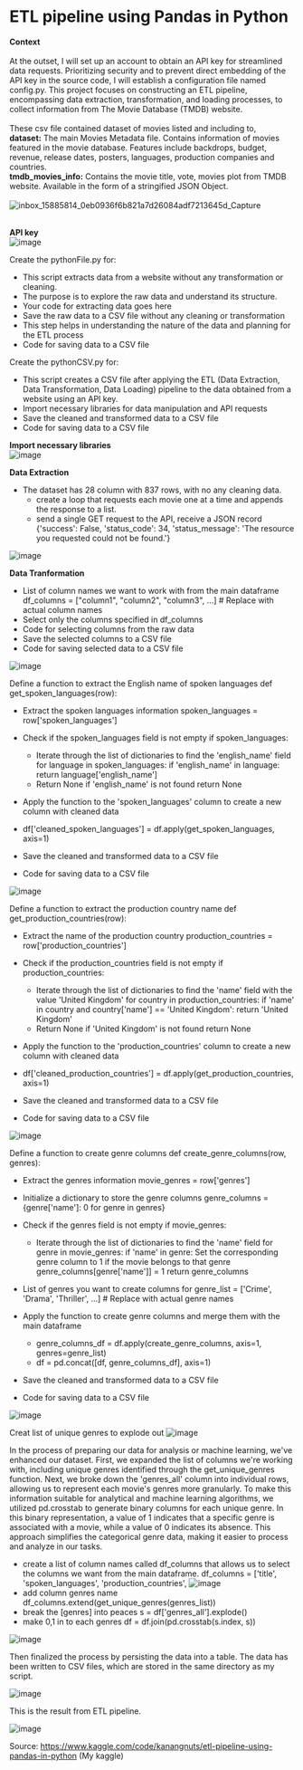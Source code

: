 # ETL pipeline using Pandas in Python

<b>Context</b><br><br>
At the outset, I will set up an account to obtain an API key for streamlined data requests. Prioritizing security and to prevent direct embedding of the API key in the source code, I will establish a configuration file named config.py. This project focuses on constructing an ETL pipeline, encompassing data extraction, transformation, and loading processes, to collect information from The Movie Database (TMDB) website.
<br><br>
These csv file contained dataset of movies listed and including to, <br>
<b>dataset:</b> The main Movies Metadata file. Contains information of movies featured in the movie database. Features include backdrops, budget, revenue, release dates, posters, languages, production companies and countries.<br>
<b>tmdb_movies_info:</b> Contains the movie title, vote, movies plot from TMDB website. Available in the form of a stringified JSON Object.
<br><br>
![inbox_15885814_0eb0936f6b821a7d26084adf7213645d_Capture](https://github.com/Kanangnut/ETL-pipeline-using-Pandas-in-Python/assets/130201193/ccdf51a9-b89d-4a92-8a8d-7d51706eb2dc)
<br><br>

<b>API key</b><br>
![image](https://github.com/Kanangnut/ETL-pipeline-using-Pandas-in-Python/assets/130201193/8bcff468-0d7c-4680-b9a9-35f10dc72b49)

Create the pythonFile.py for:
 - This script extracts data from a website without any transformation or cleaning.
 - The purpose is to explore the raw data and understand its structure.
 - Your code for extracting data goes here
 - Save the raw data to a CSV file without any cleaning or transformation
 - This step helps in understanding the nature of the data and planning for the ETL process
 - Code for saving data to a CSV file

Create the pythonCSV.py for:
 - This script creates a CSV file after applying the ETL (Data Extraction, Data Transformation, Data Loading) pipeline to the data obtained from a website using an API key.
 - Import necessary libraries for data manipulation and API requests
 - Save the cleaned and transformed data to a CSV file
 - Code for saving data to a CSV file

<b>Import necessary libraries</b><br>
![image](https://github.com/Kanangnut/ETL-pipeline-using-Pandas-in-Python/assets/130201193/e65568dd-b7fc-4ebb-93b8-7822bda4b8a6)

<b>Data Extraction</b></br>
 - The dataset has 28 column with 837 rows, with no any cleaning data.
   - create a loop that requests each movie one at a time and appends the response to a list.
   - send a single GET request to the API, receive a JSON record
{'success': False, 'status_code': 34, 'status_message': 'The resource you requested could not be found.'}

![image](https://github.com/Kanangnut/ETL-pipeline-using-Pandas-in-Python/assets/130201193/a7cf7e76-b5d7-40e1-84c5-4257c360116a)

<b>Data Tranformation</b><br>
 - List of column names we want to work with from the main dataframe df_columns = ["column1", "column2", "column3", ...] # Replace with actual column names
 - Select only the columns specified in df_columns
 - Code for selecting columns from the raw data
 - Save the selected columns to a CSV file
 - Code for saving selected data to a CSV file

![image](https://github.com/Kanangnut/ETL-pipeline-using-Pandas-in-Python/assets/130201193/e875affb-ce04-4c3b-bfcf-1322aad6225a)

Define a function to extract the English name of spoken languages def get_spoken_languages(row):
 - Extract the spoken languages information spoken_languages = row['spoken_languages']
 - Check if the spoken_languages field is not empty if spoken_languages:

    - Iterate through the list of dictionaries to find the 'english_name' field for language in spoken_languages: if 'english_name' in language:
        return language['english_name']
    - Return None if 'english_name' is not found return None

 - Apply the function to the 'spoken_languages' column to create a new column with cleaned data
 - df['cleaned_spoken_languages'] = df.apply(get_spoken_languages, axis=1)
 - Save the cleaned and transformed data to a CSV file
 - Code for saving data to a CSV file

![image](https://github.com/Kanangnut/ETL-pipeline-using-Pandas-in-Python/assets/130201193/b806f6a5-aaaf-4ad1-a737-964b039992bd)

Define a function to extract the production country name def get_production_countries(row):
 - Extract the name of the production country production_countries = row['production_countries']
 - Check if the production_countries field is not empty if production_countries:
   
    - Iterate through the list of dictionaries to find the 'name' field with the value 'United Kingdom' for country in production_countries: if 'name' in country and country['name'] == 'United Kingdom':
        return 'United Kingdom'
    - Return None if 'United Kingdom' is not found return None

- Apply the function to the 'production_countries' column to create a new column with cleaned data
- df['cleaned_production_countries'] = df.apply(get_production_countries, axis=1)
- Save the cleaned and transformed data to a CSV file
- Code for saving data to a CSV file
  
![image](https://github.com/Kanangnut/ETL-pipeline-using-Pandas-in-Python/assets/130201193/bb4cc990-9e9d-48a0-b1e8-c0ba30f6dad2)

Define a function to create genre columns def create_genre_columns(row, genres):
 - Extract the genres information movie_genres = row['genres']
 - Initialize a dictionary to store the genre columns genre_columns = {genre['name']: 0 for genre in genres}
 - Check if the genres field is not empty if movie_genres:
   - Iterate through the list of dictionaries to find the 'name' field for genre in movie_genres: if 'name' in genre:
       Set the corresponding genre column to 1 if the movie belongs to that genre
     genre_columns[genre['name']] = 1
   return genre_columns

- List of genres you want to create columns for genre_list = ['Crime', 'Drama', 'Thriller', ...] # Replace with actual genre names
- Apply the function to create genre columns and merge them with the main dataframe
  - genre_columns_df = df.apply(create_genre_columns, axis=1, genres=genre_list)
  - df = pd.concat([df, genre_columns_df], axis=1)
- Save the cleaned and transformed data to a CSV file
- Code for saving data to a CSV file

![image](https://github.com/Kanangnut/ETL-pipeline-using-Pandas-in-Python/assets/130201193/6b06df68-ebb3-4e78-a56c-43f10869f661)

Creat list of unique genres to explode out
![image](https://github.com/Kanangnut/ETL-pipeline-using-Pandas-in-Python/assets/130201193/1d018101-4e75-49c9-8127-9b4658697695)

In the process of preparing our data for analysis or machine learning, we've enhanced our dataset. First, we expanded the list of columns we're working with, including unique genres identified through the get_unique_genres function. Next, we broke down the 'genres_all' column into individual rows, allowing us to represent each movie's genres more granularly. To make this information suitable for analytical and machine learning algorithms, we utilized pd.crosstab to generate binary columns for each unique genre. In this binary representation, a value of 1 indicates that a specific genre is associated with a movie, while a value of 0 indicates its absence. This approach simplifies the categorical genre data, making it easier to process and analyze in our tasks.

 - create a list of column names called df_columns that allows us to select the columns we want from the main dataframe. df_columns = ['title', 'spoken_languages', 'production_countries',
![image](https://github.com/Kanangnut/ETL-pipeline-using-Pandas-in-Python/assets/130201193/f645dd58-d17a-4b23-912d-26cf44b46d6f)
 - add column genres name df_columns.extend(get_unique_genres(genres_list))
 - break the [genres] into peaces s = df['genres_all'].explode()
 - make 0,1 in to each genres df = df.join(pd.crosstab(s.index, s))

![image](https://github.com/Kanangnut/ETL-pipeline-using-Pandas-in-Python/assets/130201193/1cc31d24-ebba-4490-8ba4-a17577a881a1)

Then finalized the process by persisting the data into a table. The data has been written to CSV files, which are stored in the same directory as my script.

![image](https://github.com/Kanangnut/ETL-pipeline-using-Pandas-in-Python/assets/130201193/17973552-b23e-47d4-89e2-a0368c723c5d)

This is the result from ETL pipeline.

![image](https://github.com/Kanangnut/ETL-pipeline-using-Pandas-in-Python/assets/130201193/07857b58-47a9-4f71-9f5d-f4671e34b26c)

Source: https://www.kaggle.com/code/kanangnuts/etl-pipeline-using-pandas-in-python (My kaggle)









